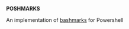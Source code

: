 **POSHMARKS**

An implementation of [bashmarks](https://github.com/huyng/bashmarks "bashmarks") for Powershell

